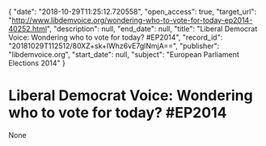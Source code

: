 {
  "date": "2018-10-29T11:25:12.720558", 
  "open_access": true, 
  "target_url": "http://www.libdemvoice.org/wondering-who-to-vote-for-today-ep2014-40252.html", 
  "description": null, 
  "end_date": null, 
  "title": "Liberal Democrat Voice: Wondering who to vote for today? #EP2014", 
  "record_id": "20181029T112512/80XZ+sk+lWhz6vE7glNmjA==", 
  "publisher": "libdemvoice.org", 
  "start_date": null, 
  "subject": "European Parliament Elections 2014"
}

# Liberal Democrat Voice: Wondering who to vote for today? #EP2014

None